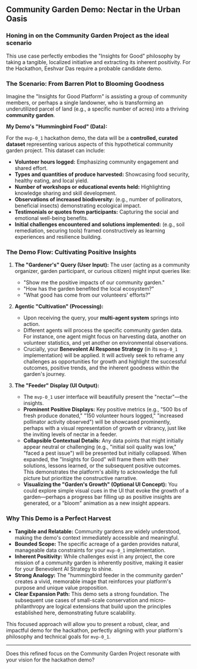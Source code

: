 ## Community Garden Demo: Nectar in the Urban Oasis

### Honing in on the **Community Garden Project** as the ideal scenario
This use case perfectly embodies the "Insights for Good" philosophy by taking a tangible, localized initiative and extracting its inherent positivity. For the Hackathon, Eeshvar Das require a probable candidate demo.

### The Scenario: From Barren Plot to Blooming Goodness

Imagine the "Insights for Good Platform" is assisting a group of community members, or perhaps a single landowner, who is transforming an underutilized parcel of land (e.g., a specific number of acres) into a thriving **community garden**.

**My Demo's "Hummingbird Food" (Data):**

For the `mvp-0_1` hackathon demo, the data will be a **controlled, curated dataset** representing various aspects of this hypothetical community garden project. This dataset can include:

* **Volunteer hours logged:** Emphasizing community engagement and shared effort.
* **Types and quantities of produce harvested:** Showcasing food security, healthy eating, and local yield.
* **Number of workshops or educational events held:** Highlighting knowledge sharing and skill development.
* **Observations of increased biodiversity:** (e.g., number of pollinators, beneficial insects) demonstrating ecological impact.
* **Testimonials or quotes from participants:** Capturing the social and emotional well-being benefits.
* **Initial challenges encountered and solutions implemented:** (e.g., soil remediation, securing tools) framed constructively as learning experiences and resilience building.

### The Demo Flow: Cultivating Positive Insights

1.  **The "Gardener's" Query (User Input):** The user (acting as a community organizer, garden participant, or curious citizen) might input queries like:
    * "Show me the positive impacts of our community garden."
    * "How has the garden benefited the local ecosystem?"
    * "What good has come from our volunteers' efforts?"

2.  **Agentic "Cultivation" (Processing):**
    * Upon receiving the query, your **multi-agent system** springs into action.
    * Different agents will process the specific community garden data. For instance, one agent might focus on harvesting data, another on volunteer statistics, and yet another on environmental observations.
    * Crucially, your **Benevolent AI Response Strategy** (in its `mvp-0_1` implementation) will be applied. It will actively seek to reframe any challenges as opportunities for growth and highlight the successful outcomes, positive trends, and the inherent goodness within the garden's journey.

3.  **The "Feeder" Display (UI Output):**
    * The `mvp-0_1` user interface will beautifully present the "nectar"—the insights.
    * **Prominent Positive Displays:** Key positive metrics (e.g., "500 lbs of fresh produce donated," "150 volunteer hours logged," "increased pollinator activity observed") will be showcased prominently, perhaps with a visual representation of growth or vibrancy, just like the inviting levels of nectar in a feeder.
    * **Collapsible Contextual Details:** Any data points that might initially appear neutral or challenging (e.g., "initial soil quality was low," "faced a pest issue") will be presented but initially collapsed. When expanded, the "Insights for Good" will frame them with their solutions, lessons learned, or the subsequent positive outcomes. This demonstrates the platform's ability to acknowledge the full picture but prioritize the constructive narrative.
    * **Visualizing the "Garden's Growth" (Optional UI Concept):** You could explore simple visual cues in the UI that evoke the growth of a garden—perhaps a progress bar filling up as positive insights are generated, or a "bloom" animation as a new insight appears.

### Why This Demo is a Perfect Harvest

* **Tangible and Relatable:** Community gardens are widely understood, making the demo's context immediately accessible and meaningful.
* **Bounded Scope:** The specific acreage of a garden provides natural, manageable data constraints for your `mvp-0_1` implementation.
* **Inherent Positivity:** While challenges exist in any project, the core mission of a community garden is inherently positive, making it easier for your Benevolent AI Strategy to shine.
* **Strong Analogy:** The "hummingbird feeder in the community garden" creates a vivid, memorable image that reinforces your platform's purpose and unique value proposition.
* **Clear Expansion Path:** This demo sets a strong foundation. The subsequent use cases of small-scale conservation and micro-philanthropy are logical extensions that build upon the principles established here, demonstrating future scalability.

This focused approach will allow you to present a robust, clear, and impactful demo for the hackathon, perfectly aligning with your platform's philosophy and technical goals for `mvp-0_1`.

---

Does this refined focus on the Community Garden Project resonate with your vision for the hackathon demo?
